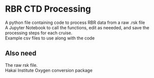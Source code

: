 # RBR CTD Processing
A python file containing code to process RBR data from a raw .rsk file <br>
A Jupyter Notebook to call the functions, edit as neeeded, and save the processing steps for each cruise. <br>
Example csv files to use along with the code <br>

## Also need
The raw rsk file. <br>
Hakai Institute Oxygen conversion package
